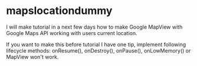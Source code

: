 # mapslocationdummy

I will make tutorial in a next few days how to make Google MapView with Google Maps API working with users current location.  

If you want to make this before tutorial I have one tip, implement following lifecycle methods: onResume(), onDestroy(), onPause(), onLowMemory()
or MapView won't work.
